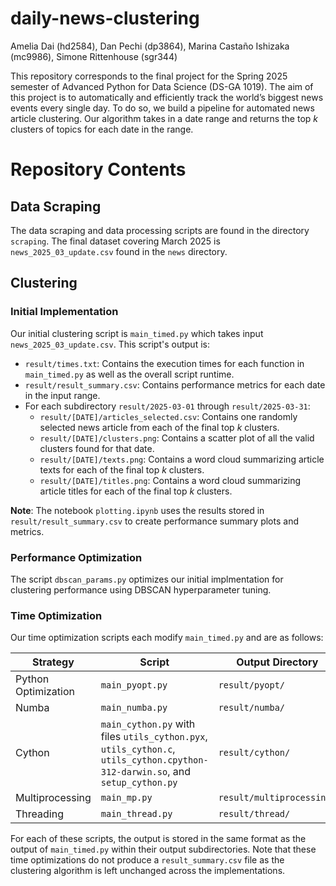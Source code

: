 # daily-news-clustering

Amelia Dai (hd2584), Dan Pechi (dp3864), Marina Castaño Ishizaka (mc9986), Simone Rittenhouse (sgr344)

This repository corresponds to the final project for the Spring 2025 semester of Advanced Python for Data Science (DS-GA 1019). The aim of this project is to automatically and efficiently track the world’s biggest news events every single day. To do so, we build a pipeline for automated news article clustering. Our algorithm takes in a date range and returns the top $k$ clusters of topics for each date in the range.

# Repository Contents

## Data Scraping

The data scraping and data processing scripts are found in the directory `scraping`. The final dataset covering March 2025 is `news_2025_03_update.csv` found in the `news` directory.

## Clustering

### Initial Implementation

Our initial clustering script is `main_timed.py` which takes input `news_2025_03_update.csv`. This script's output is:
- `result/times.txt`: Contains the execution times for each function in `main_timed.py` as well as the overall script runtime.
- `result/result_summary.csv`: Contains performance metrics for each date in the input range.
- For each subdirectory `result/2025-03-01` through `result/2025-03-31`:
    - `result/[DATE]/articles_selected.csv`: Contains one randomly selected news article from each of the final top $k$ clusters.
    - `result/[DATE]/clusters.png`: Contains a scatter plot of all the valid clusters found for that date.
    - `result/[DATE]/texts.png`: Contains a word cloud summarizing article texts for each of the final top $k$ clusters.
    - `result/[DATE]/titles.png`: Contains a word cloud summarizing article titles for each of the final top $k$ clusters.

**Note**: The notebook `plotting.ipynb` uses the results stored in `result/result_summary.csv` to create performance summary plots and metrics.

### Performance Optimization

The script `dbscan_params.py` optimizes our initial implmentation for clustering performance using DBSCAN hyperparameter tuning.

### Time Optimization

Our time optimization scripts each modify `main_timed.py` and are as follows:
  
|Strategy|Script|Output Directory|
|---|---|---|
|Python Optimization| `main_pyopt.py` | `result/pyopt/` |
|Numba | `main_numba.py` | `result/numba/` |
|Cython | `main_cython.py` with files `utils_cython.pyx`, `utils_cython.c`, `utils_cython.cpython-312-darwin.so`, and `setup_cython.py` | `result/cython/` |
|Multiprocessing | `main_mp.py` | `result/multiprocessing/` | 
|Threading | `main_thread.py` | `result/thread/` | 

For each of these scripts, the output is stored in the same format as the output of `main_timed.py` within their output subdirectories. Note that these time optimizations do not produce a `result_summary.csv` file as the clustering algorithm is left unchanged across the implementations.
